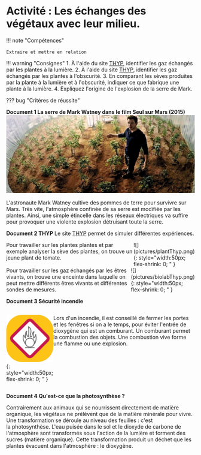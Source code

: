 # Activité : Les échanges des végétaux avec leur milieu.

!!! note "Compétences"

    Extraire et mettre en relation 

!!! warning "Consignes"
    1. À l'aide du site [THYP](https://thyp.netlify.app/), identifier les gaz échangés par les plantes à la lumière.
    2. À l'aide du site [THYP](https://thyp.netlify.app/), identifier les gaz échangés par les plantes à l'obscurité.
    3. En comparant les sèves produites par la plante à la lumière et à l'obscurité, indiquer ce que fabrique une plante à la lumière.
    4. Expliquez l'origine de l'explosion de la serre de Mark.
    

??? bug "Critères de réussite"




**Document 1 La serre de Mark Watney dans le film Seul sur Mars (2015)**
![](pictures/serreMars.png)

L'astronaute Mark Watney cultive des pommes de terre pour survivre sur Mars. Très vite, l'atmosphère confinée de sa serre est modifiée par les plantes. Ainsi, une simple étincelle dans les réseaux électriques va suffire pour provoquer une violente explosion détruisant toute la serre.


**Document 2 THYP**
Le site [THYP](https://thyp.netlify.app/) permet de simuler différentes expériences.

<div markdown style="display:flex; flex-direction:row;">
<div markdown style="display:flex; flex:3 1 0;">
Pour travailler sur les plantes plantes et par exemple analyser la sève des plantes, on trouve un jeune plant de tomate. 
</div>
<div markdown style="display:flex; flex:1 1 0;">
![](pictures/plantThyp.png){: style="width:50px; flex-shrink: 0;  " }

</div>
</div>

<div markdown style="display:flex; flex-direction:row;">
<div markdown style="display:flex; flex:3 1 0;">
Pour travailler sur les gaz échangés par les êtres vivants, on trouve une enceinte dans laquelle on peut mettre différents êtres vivants et différentes sondes de mesures. 
</div>
<div markdown style="display:flex; flex:1 1 0;">
![](pictures/biolabThyp.png){: style="width:50px; flex-shrink: 0;  " }

</div>
</div>





**Document 3 Sécurité incendie**



<div markdown style="display:flex; flex-direction:row;">
<div markdown style="display:flex; flex:1 1 0;">

![Symbole d'un comburant](pictures/symboleComburant.png){: style="width:50px; flex-shrink: 0;  " }
</div>
<div markdown style="display:flex; flex:3 1 0;">

Lors d'un incendie, il est conseillé de fermer les portes et les fenêtres si on a le temps, pour éviter l'entrée de dioxygène qui est un comburant.
 Un comburant permet la combustion des objets. Une combustion vive forme une flamme ou une explosion.
</div>


</div>


**Document 4 Qu'est-ce que la photosynthèse ?**

Contrairement aux animaux qui se nourrissent directement de matière organique, les végétaux ne prélèvent que de la matière minérale pour vivre. Une transformation se déroule au niveau des feuilles : c'est la photosynthèse. L'eau puisée dans le sol et le dioxyde de carbone de l'atmosphère sont transformés sous l'action de la lumière et forment des sucres (matière organique). Cette transformation produit un déchet que les plantes évacuent dans l'atmosphère : le dioxygène.

